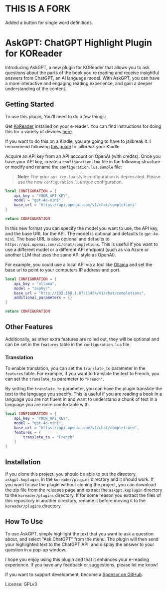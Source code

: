 # THIS IS A FORK
Added a button for single word definitions.

# AskGPT: ChatGPT Highlight Plugin for KOReader

Introducing AskGPT, a new plugin for KOReader that allows you to ask questions about the parts of the book you're reading and receive insightful answers from ChatGPT, an AI language model. With AskGPT, you can have a more interactive and engaging reading experience, and gain a deeper understanding of the content.

## Getting Started

To use this plugin, You'll need to do a few things:

Get [KoReader](https://github.com/koreader/koreader) installed on your e-reader. You can find instructions for doing this for a variety of devices [here](https://www.mobileread.com/forums/forumdisplay.php?f=276).

If you want to do this on a Kindle, you are going to have to jailbreak it. I recommend following [this guide](https://www.mobileread.com/forums/showthread.php?t=320564) to jailbreak your Kindle.

Acquire an API key from an API account on OpenAI (with credits). Once you have your API key, create a `configuration.lua` file in the following structure or modify and rename the `configuration.lua.sample` file:

> **Note:** The prior `api_key.lua` style configuration is deprecated. Please use the new `configuration.lua` style configuration.

```lua
local CONFIGURATION = {
    api_key = "YOUR_API_KEY",
    model = "gpt-4o-mini",
    base_url = "https://api.openai.com/v1/chat/completions"
}

return CONFIGURATION
```

In this new format you can specify the model you want to use, the API key, and the base URL for the API. The model is optional and defaults to `gpt-4o-mini`. The base URL is also optional and defaults to `https://api.openai.com/v1/chat/completions`. This is useful if you want to use a different model or a different API endpoint (such as via Azure or another LLM that uses the same API style as OpenAI).

For example, you could use a local API via a tool like [Ollama](https://ollama.com/blog/openai-compatibility) and set the base url to point to your computers IP address and port.

```lua
local CONFIGURATION = {
    api_key = "ollama",
    model = "zephyr",
    base_url = "http://192.168.1.87:11434/v1/chat/completions",
    additional_parameters = {}
}

return CONFIGURATION
```

## Other Features

Additionally, as other extra features are rolled out, they will be optional and can be set in the `features` table in the `configuration.lua` file.


### Translation

To enable translation, you can set the `translate_to` parameter in the `features` table. For example, if you want to translate the text to French, you can set the `translate_to` parameter to `"French"`.

By setting the `translate_to` parameter, you can have the plugin translate the text to the language you specify. This is useful if you are reading a book in a language you are not fluent in and want to understand a chunk of text in a language you are more comfortable with.

```lua
local CONFIGURATION = {
    api_key = "YOUR_API_KEY",
    model = "gpt-4o-mini",
    base_url = "https://api.openai.com/v1/chat/completions",
    features = {
        translate_to = "French"
    }
}
```

## Installation

If you clone this project, you should be able to put the directory, `askgpt.koplugin`, in the `koreader/plugins` directory and it should work. If you want to use the plugin without cloning the project, you can download the zip file from the releases page and extract the `askgpt.koplugin` directory to the `koreader/plugins` directory. If for some reason you extract the files of this repository in another directory, rename it before moving it to the `koreader/plugins` directory.

## How To Use

To use AskGPT, simply highlight the text that you want to ask a question about, and select "Ask ChatGPT" from the menu. The plugin will then send your highlighted text to the ChatGPT API, and display the answer to your question in a pop-up window.

I hope you enjoy using this plugin and that it enhances your e-reading experience. If you have any feedback or suggestions, please let me know!

If you want to support development, become a [Sponsor on GitHub](https://github.com/sponsors/drewbaumann).

License: GPLv3
